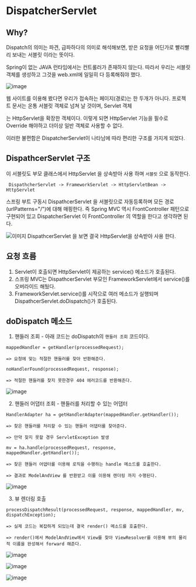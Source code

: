 

# DispatcherServlet

  ## Why?
  Dispatch의 의미는 파견, 급파하다의 의미로 해석해보면, 받은 요청을 어딘가로 빨리빨리 보내는 서블릿 이라는 뜻이다.
  
  Spring이 없는 JAVA 런타임에서는 컨트롤러가 존재하지 않는다. 따라서 우리는 서블릿 객체를 생성하고 그것을 web.xml에 일일히 다 등록해줘야 했다.
  
  ![image](https://user-images.githubusercontent.com/79154652/144779432-ba644478-d2d1-4df3-b283-2395092527ff.png)

  웹 사이트를 이용해 봤다면 우리가 접속하는 페이지(경로)는 한 두개가 아니다. 프로젝트 문서는 온통 서블릿 객체로 넘쳐 날 것이며, Servlet 객체
  
  는 HttpServlet을 확장한 객체이다. 이렇게 되면 HttpServlet 기능을 필수로 Override 해야하고 더이상 일반 객체로 사용할 수 없다.
  
  이러한 불편함은 DispatcherServlet이 나타남에 따라 편리한 구조를 가지게 되었다.
  
  ## DispathcerServlet 구조
  
  이 서블릿도 부모 클래스에서 HttpServlet 을 상속받아 사용 하며 `서블릿` 으로 동작한다.
  
     DispathcherServlet -> FrameworkServlet -> HttpServletBean -> HttpServlet
  
  스프링 부트 구동시 DispathcerServlet 을 서블릿으로 자동등록하며 모든 경로(urlPatterns="/")에 대해 매핑한다. 즉 Spring MVC 역시 FrontController 
  패턴으로 구현되어 있고 DispatcherServlet 이 FrontController 의 역할을 한다고 생각하면 된다.
  
   ![이미지](https://oopy.lazyrockets.com/api/v2/notion/image?src=https%3A%2F%2Fs3-us-west-2.amazonaws.com%2Fsecure.notion-static.com%2F01763a91-c0a1-4688-b15e-573a3458b5f4%2FUntitled.png&blockId=3da6bc6e-44b2-4ad6-b00c-60402a5c507d)
                                                          DispathcerServlet 을 보면 결국 HttpServlet을 상속받아 사용 한다.
                                                          
                                                          
   
   ## 요청 흐름
   
   1. Servlet이 호출되면 HttpServlet이 제공하는 service() 메소드가 호출된다.
   2. 스프링 MVC는 DispathcerServlet 부모인 FrameworkServlet에서 service()를 오버라이드 해뒀다.
   3. FrameworkServlet.service()를 시작으로 여러 메소드가 실행되며 DispathcerServlet.doDispatch()가 호출된다.


  ## doDispatch 메소드
  1. 핸들러 조회 - 아래 코드는 doDispatch의 `핸들러 조회` 코드이다.
  
  `mappedHandler = getHandler(processedRequest);`
  
  `=> 요청에 맞는 적절한 핸들러를 찾아 반환해준다.`
  
  `noHandlerFound(processedRequest, response);`
  
  `=> 적절한 핸들러를 찾지 못한경우 404 에러코드를 반환해준다.`
  
  ![image](https://user-images.githubusercontent.com/79154652/144574187-93bf0014-1db7-4de5-abbc-b608367a2a4f.png)
   
   
  2. 핸들러 어댑터 조회 - 핸들러를 처리할 수 있는 어댑터
  
  `HandlerAdapter ha = getHandlerAdapter(mappedHandler.getHandler());`
  
  `=> 찾은 핸들러를 처리할 수 있는 핸들러 어댑터를 찾아준다.`
  
  `=> 만약 찾지 못할 경우 ServletException 발생`
  
  
  `mv = ha.handle(processedRequest, response, mappedHandler.getHandler());`
  
  `=> 찾은 핸들러 어댑터를 이용해 로직을 수행하는 handle 메소드를 호출한다.`
  
  `=> 결과로 ModelAndView 를 반환받고 이를 이용해 렌더링 까지 수행된다.`
  
  ![image](https://user-images.githubusercontent.com/79154652/144574879-8816761c-7c34-46d3-8a9d-70fce920e11d.png)

  
   
   
  3. 뷰 렌더링 호출

  `processDispatchResult(processedRequest, response, mappedHandler, mv, dispatchException);`
  
  `=> 실제 코드는 복잡하게 되있는데 결국 render() 메소드를 호출한다.`
  
  `=> render()에서 ModelAndView에서 View를 찾아 ViewResolver를 이용해 뷰의 물리적 이름을 완성해서 forward 해준다.`
  
  ![image](https://user-images.githubusercontent.com/79154652/144770712-4f9b0426-a5a1-4d08-aad8-868b77685695.png)

  
  ![image](https://user-images.githubusercontent.com/79154652/144770768-9947b820-9f11-4eab-bea5-c43b81e4a0f3.png)

  
  ![image](https://user-images.githubusercontent.com/79154652/144771311-c00c1952-74e4-4cd8-93ad-7f401fdaf750.png)

   
  
